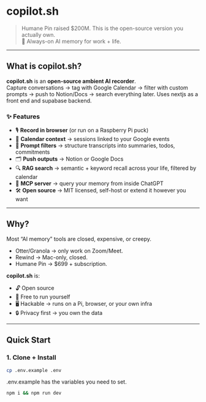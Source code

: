 
# copilot.sh

> Humane Pin raised $200M. This is the open-source version you actually own.  
> 🪩 Always-on AI memory for work + life.

---

## What is copilot.sh?

**copilot.sh** is an **open-source ambient AI recorder**.  
Capture conversations → tag with Google Calendar → filter with custom prompts → push to Notion/Docs → search everything later. Uses nextjs as a front end and supabase backend.

### ✨ Features
- 🎙️ **Record in browser** (or run on a Raspberry Pi puck)  
- 📅 **Calendar context** → sessions linked to your Google events  
- 🧹 **Prompt filters** → structure transcripts into summaries, todos, commitments  
- 🗂️ **Push outputs** → Notion or Google Docs  
- 🔍 **RAG search** → semantic + keyword recall across your life, filtered by calendar  
- 🔌 **MCP server** → query your memory from inside ChatGPT  
- 🛠️ **Open source** → MIT licensed, self-host or extend it however you want  

---

## Why?

Most “AI memory” tools are closed, expensive, or creepy.  
- Otter/Granola → only work on Zoom/Meet.  
- Rewind → Mac-only, closed.  
- Humane Pin → $699 + subscription.  

**copilot.sh** is:  
- 🔓 Open source  
- 💸 Free to run yourself  
- 🖥️ Hackable → runs on a Pi, browser, or your own infra  
- 🔒 Privacy first → you own the data  

---

## Quick Start

### 1. Clone + Install

```bash
cp .env.example .env
```

.env.example has the variables you need to set.

```bash
npm i && npm run dev 
```


